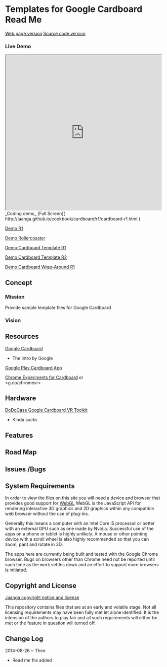 Templates for Google Cardboard Read Me
===
[Web page version]( http://jaanga.github.io/cookbook/cardboard/ )
[Source code version]( https://github.com/jaanga/cookbook/tree/gh-pages/cardboard/ )


### Live Demo

<iframe src="http://jaanga.github.io/cookbook/cardboard/r1/cardboard-r1.html" width=100% height=500px class='overview' >
There is an `iframe` here. It is not visible when viewed on http://jaanga.github.io/cookbook/cardboard. To view, please go to jaanga.github.io. See 'Project Links' just below.
</iframe>
_Coding demo_ [Full Screen]( http://jaanga.github.io/cookbook/cardboard/r1/cardboard-r1.html )


[Demo R1](  http://jaanga.github.io/cookbook/cardboard/r1/cardboard-r1.html )  

[Demo Rollercoaster](  http://jaanga.github.io/cookbook/cardboard/rollercoaster/rollercoaster.html )   

[Demo Cardboard Template R1](  http://jaanga.github.io/cookbook/cardboard/rollercoaster/cardboard-template-r1.html )

[Demo Cardboard Template R2](  http://jaanga.github.io/cookbook/cardboard/r2/cardboard-r2.html )

[Demo Cardboard Wrap-Around R1](  http://jaanga.github.io/cookbook/cardboard/wrap-around-r1/wrap-around-r1.html )


## Concept

### Mission
Provide sample template files for Google Cardboard

### Vision

## Resources

[Google Cardboard]( https://developers.google.com/cardboard/ )

* The intro by Google

[ Google Play Cardboard App](  https://play.google.com/store/apps/details?id=com.google.samples.apps.cardboarddemo&hl=en )

[Chrome Experiments for Cardboard]( http://vr.chromeexperiments.com/ ) 
or  
<g.co/chromevr>

## Hardware

[DoDoCase Google Cardboard VR Toolkit]( http://www.dodocase.com/products/google-cardboard-vr-goggle-toolkit )

* Kinda sucks




## Features

## Road Map

## Issues /Bugs

## System Requirements

In order to view the files on this site you will need a device and browser that provides good support for [WebGL](http://get.webgl.org/)
WebGL is the JavaScript API for rendering interactive 3D graphics and 2D graphics within any compatible web browser without the use of plug-ins. 

Generally this means a computer with an Intel Core i5 processor or better with an external GPU such as one made by Nvidia. 
Successful use of the apps on a phone or tablet is highly unlikely. 
A mouse or other pointing device with a scroll wheel is also highly recommended so that you can zoom, pant and rotate in 3D.
 
The apps here are currently being built and tested with the Google Chrome browser. 
Bugs on browsers other than Chrome need not be reported until such time as the work settles down and an effort to support more browsers is initiated.



## Copyright and License

[Jaanga copyright notice and license]( https://github.com/jaanga/jaanga.github.io/blob/master/jaanga-copyright-and-mit-license.md )

This repository contains files that are  at an early and volatile stage. Not all licensing requirements may have been fully met let alone identified. It is the intension of the authors to play fair and all such requirements will either be met or the feature in question will turned off.

## Change Log

2014-08-26 ~ Theo

* Read me file added






